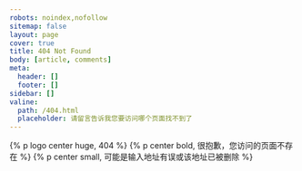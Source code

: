 ```yaml
---
robots: noindex,nofollow
sitemap: false
layout: page
cover: true
title: 404 Not Found
body: [article, comments]
meta:
  header: []
  footer: []
sidebar: []
valine:
  path: /404.html
  placeholder: 请留言告诉我您要访问哪个页面找不到了
---
```


\{% p logo center huge, 404 %\}
\{% p center bold, 很抱歉，您访问的页面不存在 %\}
\{% p center small, 可能是输入地址有误或该地址已被删除 %\}